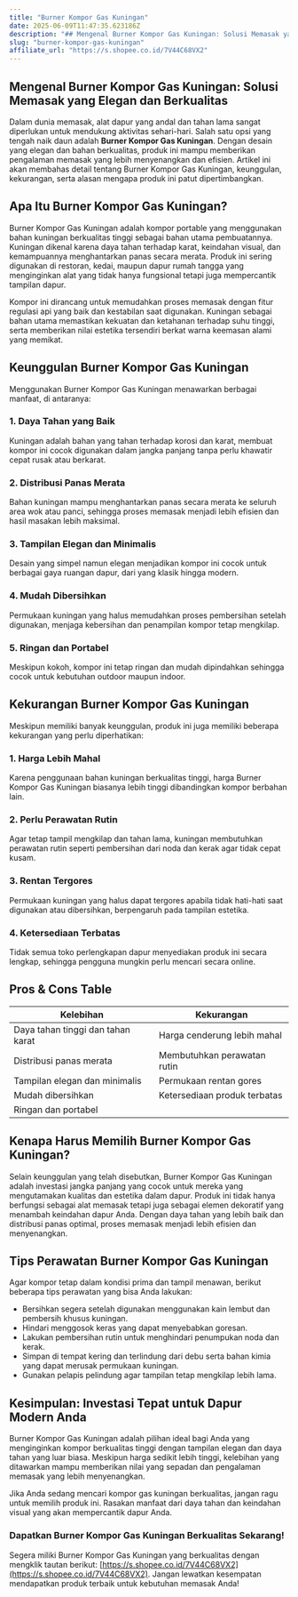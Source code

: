 ```yaml
---
title: "Burner Kompor Gas Kuningan"
date: 2025-06-09T11:47:35.623186Z
description: "## Mengenal Burner Kompor Gas Kuningan: Solusi Memasak yang Elegan dan Berkualitas..."
slug: "burner-kompor-gas-kuningan"
affiliate_url: "https://s.shopee.co.id/7V44C68VX2"
---
```

## Mengenal Burner Kompor Gas Kuningan: Solusi Memasak yang Elegan dan Berkualitas

Dalam dunia memasak, alat dapur yang andal dan tahan lama sangat diperlukan untuk mendukung aktivitas sehari-hari. Salah satu opsi yang tengah naik daun adalah **Burner Kompor Gas Kuningan**. Dengan desain yang elegan dan bahan berkualitas, produk ini mampu memberikan pengalaman memasak yang lebih menyenangkan dan efisien. Artikel ini akan membahas detail tentang Burner Kompor Gas Kuningan, keunggulan, kekurangan, serta alasan mengapa produk ini patut dipertimbangkan.

## Apa Itu Burner Kompor Gas Kuningan?

Burner Kompor Gas Kuningan adalah kompor portable yang menggunakan bahan kuningan berkualitas tinggi sebagai bahan utama pembuatannya. Kuningan dikenal karena daya tahan terhadap karat, keindahan visual, dan kemampuannya menghantarkan panas secara merata. Produk ini sering digunakan di restoran, kedai, maupun dapur rumah tangga yang menginginkan alat yang tidak hanya fungsional tetapi juga mempercantik tampilan dapur.

Kompor ini dirancang untuk memudahkan proses memasak dengan fitur regulasi api yang baik dan kestabilan saat digunakan. Kuningan sebagai bahan utama memastikan kekuatan dan ketahanan terhadap suhu tinggi, serta memberikan nilai estetika tersendiri berkat warna keemasan alami yang memikat.

## Keunggulan Burner Kompor Gas Kuningan

Menggunakan Burner Kompor Gas Kuningan menawarkan berbagai manfaat, di antaranya:

### 1. Daya Tahan yang Baik

Kuningan adalah bahan yang tahan terhadap korosi dan karat, membuat kompor ini cocok digunakan dalam jangka panjang tanpa perlu khawatir cepat rusak atau berkarat.

### 2. Distribusi Panas Merata

Bahan kuningan mampu menghantarkan panas secara merata ke seluruh area wok atau panci, sehingga proses memasak menjadi lebih efisien dan hasil masakan lebih maksimal.

### 3. Tampilan Elegan dan Minimalis

Desain yang simpel namun elegan menjadikan kompor ini cocok untuk berbagai gaya ruangan dapur, dari yang klasik hingga modern.

### 4. Mudah Dibersihkan

Permukaan kuningan yang halus memudahkan proses pembersihan setelah digunakan, menjaga kebersihan dan penampilan kompor tetap mengkilap.

### 5. Ringan dan Portabel

Meskipun kokoh, kompor ini tetap ringan dan mudah dipindahkan sehingga cocok untuk kebutuhan outdoor maupun indoor.

## Kekurangan Burner Kompor Gas Kuningan

Meskipun memiliki banyak keunggulan, produk ini juga memiliki beberapa kekurangan yang perlu diperhatikan:

### 1. Harga Lebih Mahal

Karena penggunaan bahan kuningan berkualitas tinggi, harga Burner Kompor Gas Kuningan biasanya lebih tinggi dibandingkan kompor berbahan lain.

### 2. Perlu Perawatan Rutin

Agar tetap tampil mengkilap dan tahan lama, kuningan membutuhkan perawatan rutin seperti pembersihan dari noda dan kerak agar tidak cepat kusam.

### 3. Rentan Tergores

Permukaan kuningan yang halus dapat tergores apabila tidak hati-hati saat digunakan atau dibersihkan, berpengaruh pada tampilan estetika.

### 4. Ketersediaan Terbatas

Tidak semua toko perlengkapan dapur menyediakan produk ini secara lengkap, sehingga pengguna mungkin perlu mencari secara online.

## Pros & Cons Table

| Kelebihan                                           | Kekurangan                                          |
|-----------------------------------------------------|-----------------------------------------------------|
| Daya tahan tinggi dan tahan karat                  | Harga cenderung lebih mahal                        |
| Distribusi panas merata                            | Membutuhkan perawatan rutin                        |
| Tampilan elegan dan minimalis                     | Permukaan rentan gores                              |
| Mudah dibersihkan                                 | Ketersediaan produk terbatas                        |
| Ringan dan portabel                              |                                                     |

## Kenapa Harus Memilih Burner Kompor Gas Kuningan?

Selain keunggulan yang telah disebutkan, Burner Kompor Gas Kuningan adalah investasi jangka panjang yang cocok untuk mereka yang mengutamakan kualitas dan estetika dalam dapur. Produk ini tidak hanya berfungsi sebagai alat memasak tetapi juga sebagai elemen dekoratif yang menambah keindahan dapur Anda. Dengan daya tahan yang lebih baik dan distribusi panas optimal, proses memasak menjadi lebih efisien dan menyenangkan.

## Tips Perawatan Burner Kompor Gas Kuningan

Agar kompor tetap dalam kondisi prima dan tampil menawan, berikut beberapa tips perawatan yang bisa Anda lakukan:

- Bersihkan segera setelah digunakan menggunakan kain lembut dan pembersih khusus kuningan.
- Hindari menggosok keras yang dapat menyebabkan goresan.
- Lakukan pembersihan rutin untuk menghindari penumpukan noda dan kerak.
- Simpan di tempat kering dan terlindung dari debu serta bahan kimia yang dapat merusak permukaan kuningan.
- Gunakan pelapis pelindung agar tampilan tetap mengkilap lebih lama.

## Kesimpulan: Investasi Tepat untuk Dapur Modern Anda

Burner Kompor Gas Kuningan adalah pilihan ideal bagi Anda yang menginginkan kompor berkualitas tinggi dengan tampilan elegan dan daya tahan yang luar biasa. Meskipun harga sedikit lebih tinggi, kelebihan yang ditawarkan mampu memberikan nilai yang sepadan dan pengalaman memasak yang lebih menyenangkan.

Jika Anda sedang mencari kompor gas kuningan berkualitas, jangan ragu untuk memilih produk ini. Rasakan manfaat dari daya tahan dan keindahan visual yang akan mempercantik dapur Anda.

### Dapatkan Burner Kompor Gas Kuningan Berkualitas Sekarang!

Segera miliki Burner Kompor Gas Kuningan yang berkualitas dengan mengklik tautan berikut: [https://s.shopee.co.id/7V44C68VX2](https://s.shopee.co.id/7V44C68VX2). Jangan lewatkan kesempatan mendapatkan produk terbaik untuk kebutuhan memasak Anda!